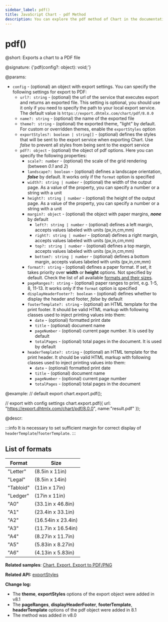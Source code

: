 ```yaml
---
sidebar_label: pdf()
title: JavaScript Chart - pdf Method
description: You can explore the pdf method of Chart in the documentation of the DHTMLX JavaScript UI library. Browse developer guides and API reference, try out code examples and live demos, and download a free 30-day evaluation version of DHTMLX Suite.
---
```


# pdf()

@short: Exports a chart to a PDF file

@signature: {'pdf(config?: object): void;'}

@params:
- `config` - (optional) an object with export settings. You can specify the following settings for export to PDF:
    - `url?: string` -  (optional) the url of the service that executes export and returns an exported file. This setting is optional, you should use it only if you need to specify the path to your local export service. The default value is `https://export.dhtmlx.com/chart/pdf/8.0.0`
    - `name?: string` - (optional) the name of the exported file
    - `theme?: string` - (optional) the exported theme, "light" by default. For custom or overridden themes, enable the `exportStyles` option
    - `exportStyles?: boolean | string[]` - (optional) defines the styles that will be sent to the export service when exporting Chart. Use *false* to prevent all styles from being sent to the export service
    - `pdf?: object` - (optional) the object of pdf options. Here you can specify the following properties:
        - `scale?: number` - (optional) the scale of the grid rendering (between *0.1* and *2*)
        - `landscape?: boolean` - (optional) defines a landscape orientation, ***false*** by default. It works only if the `format` option is specified
        - `width?: string | number` - (optional) the width of the output page. As a value of the property, you can specify a number or a string with a unit
        - `height?: string | number` - (optional) the height of the output page. As a value of the property, you can specify a number or a string with a unit
        - `margin?: object` - (optional) the object with paper margins, ***none*** by default
            - `left?: string | number` - (optional) defines a left margin, accepts values labeled with units (px,in,cm,mm)
            - `right?: string | number` - (optional) defines a right margin, accepts values labeled with units (px,in,cm,mm)
            - `top?: string | number` - (optional) defines a top margin, accepts values labeled with units (px,in,cm,mm)
            - `bottom?: string | number` - (optional) defines a bottom margin, accepts values labeled with units (px,in,cm,mm)
        - `format?: string` - (optional) defines a paper format. If set, it takes priority over **width** or **height** options. Not specified by default. Check the list of all available [formats and their sizes](#list-of-formats).
        - `pageRanges?: string` - (optional) paper ranges to print, e.g. 1-5, 8, 11-13. It works only if the `format` option is specified
        - `displayHeaderFooter?: boolean` - (optional) defines whether to display the header and footer, *false* by default
        - `footerTemplate?: string` - (optional) an HTML template for the print footer. It should be valid HTML markup with following classes used to inject printing values into them:
            - `date` - (optional) formatted print date
            - `title` - (optional) document name
            - `pageNumber` - (optional) current page number. It is used by default
            - `totalPages` - (optional) total pages in the document. It is used by default
        - `headerTemplate?: string` - (optional) an HTML template for the print header. It should be valid HTML markup with following classes used to inject printing values into them:
            - `date` - (optional) formatted print date
            - `title` - (optional) document name
            - `pageNumber` - (optional) current page number
            - `totalPages` - (optional) total pages in the document


@example:
// default export
chart.export.pdf();

// export with config settings
chart.export.pdf({
    url: "https://export.dhtmlx.com/chart/pdf/8.0.0",
    name:"result.pdf"
});

@descr:

:::info
It is necessary to set sufficient margin for correct display of `headerTemplate`/`footerTemplate`.
:::

## List of formats

| Format    | Size               |
| --------- | ------------------ |
| "Letter"  | (8.5in x 11in)     |
| "Legal"   | (8.5in x 14in)     |
| "Tabloid" | (11in x 17in)      |
| "Ledger"  | (17in x 11in)      |
| "A0"      | (33.1in x 46.8in)  |
| "A1"      | (23.4in x 33.1in)  |
| "A2"      | (16.54in x 23.4in) |
| "A3"      | (11.7in x 16.54in) |
| "A4"      | (8.27in x 11.7in)  |
| "A5"      | (5.83in x 8.27in)  |
| "A6"      | (4.13in x 5.83in)  |

**Related samples**: [Chart. Export. Export to PDF/PNG](https://snippet.dhtmlx.com/4rybsjjq)

**Related API:** [exportStyles](chart/api/chart_exportstyles_config.md)

**Change log:** 
- The **theme**, **exportStyles** options of the export object were added in v8.1
- The **pageRanges**, **displayHeaderFooter**, **footerTemplate**, **headerTemplate** options of the pdf object were added in 8.1
- The method was added in v8.0

